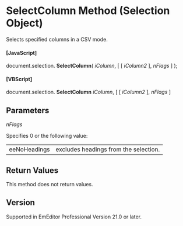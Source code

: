 # SelectColumn Method (Selection Object)

Selects specified columns in a CSV mode.

#### \[JavaScript\]

document.selection. **SelectColumn**( _iColumn_, \[ \[ _iColumn2_ \], _nFlags_ \] );

#### \[VBScript\]

document.selection. **SelectColumn** _iColumn_, \[ \[ _iColumn2_ \], _nFlags_ \]

## Parameters

_nFlags_

Specifies 0 or the following value:

|     |     |
| --- | --- |
| eeNoHeadings | excludes headings from the selection. |

## Return Values

This method does not return values.

## Version

Supported in EmEditor Professional Version 21.0 or later.
